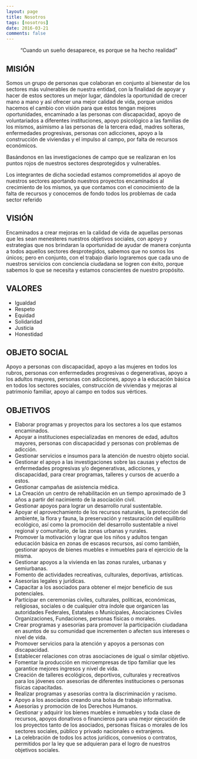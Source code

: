 ```yaml
---
layout: page
title: Nosotros
tags: [nosotros]
date: 2016-03-21
comments: false
---
```

    
<center>“Cuando un sueño desaparece, es porque se ha hecho realidad”</center>

## MISIÓN
Somos un grupo de personas que colaboran en conjunto al bienestar de los sectores más vulnerables de nuestra entidad, con la finalidad de apoyar y hacer de estos sectores un mejor lugar, dándoles la oportunidad de crecer mano a mano y así ofrecer una mejor calidad de vida, porque unidos hacemos el cambio con visión para que estos tengan mejores oportunidades, encaminado a las personas con discapacidad, apoyo de voluntariados a diferentes instituciones, apoyo psicológico a las familias de los mismos, asimismo a las personas de la tercera edad, madres solteras, enfermedades progresivas, personas con adicciones, apoyo a la construcción de viviendas y el impulso al campo, por falta de recursos económicos.

Basándonos en las investigaciones de campo que se realizaran en los puntos rojos de nuestros sectores desprotegidos y vulnerables.

Los integrantes de dicha sociedad estamos comprometidos al apoyo de nuestros sectores aportando nuestros proyectos encaminados al crecimiento de los mismos, ya que contamos con el conocimiento de la falta de recursos y conocemos de fondo todos los problemas de cada sector referido

## VISIÓN
Encaminados a crear mejoras en la calidad de vida de aquellas personas que les sean menesteres nuestros objetivos sociales, con apoyo y estrategias que nos brindaran la oportunidad de ayudar de manera conjunta a todos aquellos sectores desprotegidos, sabemos que no somos los únicos; pero en conjunto, con el trabajo diario lograremos que cada uno de nuestros servicios con conciencia ciudadana se logren con éxito, porque sabemos lo que se necesita y estamos conscientes de nuestro propósito. 

## VALORES
* Igualdad
* Respeto
* Equidad
* Solidaridad
* Justicia
* Honestidad

## OBJETO SOCIAL
Apoyo a personas con discapacidad, apoyo a las mujeres en todos los rubros, personas con enfermedades progresivas o degenerativas, apoyo a los adultos mayores,  personas con adicciones, apoyo a la educación básica en todos los sectores sociales, construcción de viviendas y mejoras al patrimonio familiar, apoyo al campo en todos sus vértices.

## OBJETIVOS
* Elaborar programas y proyectos para los sectores a los que estamos encaminados.
* Apoyar a instituciones especializadas en menores de edad, adultos mayores, personas con discapacidad y personas con problemas de adicción.
* Gestionar servicios e insumos para la atención de nuestro objeto social.
* Gestionar el apoyo a las investigaciones sobre las causas y efectos de enfermedades progresivas y/o degenerativas, adicciones, y discapacidad, para crear programas, talleres y cursos de acuerdo a estos.
* Gestionar campañas de asistencia médica.
* La Creación un centro de rehabilitación en un tiempo aproximado de 3 años a partir del nacimiento de la asociación civil.
* Gestionar apoyos para lograr un desarrollo rural sustentable.
* Apoyar el aprovechamiento de los recursos naturales, la protección del ambiente, la flora y fauna, la preservación y restauración del equilibrio ecológico, así como la promoción del desarrollo sustentable a nivel regional y comunitario, de las zonas urbanas y rurales.
* Promover la motivación y lograr que los niños y adultos tengan educación básica en zonas de escasos recursos, así como también, gestionar apoyos de bienes muebles e inmuebles para el ejercicio de la misma.
* Gestionar apoyos a la vivienda en las zonas rurales, urbanas y semiurbanas.
* Fomento de actividades recreativas, culturales, deportivas, artísticas.
* Asesorías legales y jurídicas.
* Capacitar a los asociados para obtener el mejor beneficio de sus potenciales.
* Participar en ceremonias civiles, culturales, políticas, económicas, religiosas, sociales o de cualquier otra índole que organicen las autoridades Federales, Estatales o Municipales, Asociaciones Civiles Organizaciones, Fundaciones, personas físicas o morales.
* Crear programas y asesorías para promover la participación ciudadana en asuntos de su comunidad que incrementen o afecten sus intereses o nivel de vida.
* Promover servicios para la atención y apoyos a personas con discapacidad.
* Establecer relaciones con otras asociaciones de igual o similar objetivo.
* Fomentar la producción en microempresas de tipo familiar que les garantice mejores ingresos y nivel de vida.
* Creación de talleres ecológicos, deportivos, culturales y recreativos para los jóvenes con asesorías de diferentes instituciones o personas físicas capacitadas.
* Realizar programas y asesorías contra la discriminación y racismo.
* Apoyo a los asociados creando una bolsa de trabajo informativa.
* Asesorías y promoción de los Derechos Humanos.
* Gestionar y adquirir los bienes muebles e inmuebles y toda clase de recursos, apoyos donativos o financieros para una mejor ejecución de los proyectos tanto de los asociados, personas físicas o morales de los sectores sociales, público y privado nacionales o extranjeros.
* La celebración de todos los actos jurídicos, convenios o contratos, permitidos por la ley que se adquieran para el logro de nuestros objetivos sociales.
